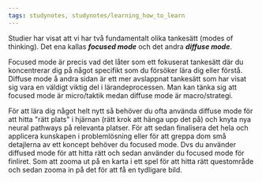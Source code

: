 ```yaml
---
tags: studynotes, studynotes/learning_how_to_learn
---
```


Studier har visat att vi har två fundamentalt olika tankesätt (modes of thinking). Det ena kallas ___focused mode___ och det andra ___diffuse mode___.

Focused mode är precis vad det låter som ett fokuserat tankesätt där du koncentrerar dig på något specifikt som du försöker lära dig eller förstå. Diffuse mode å andra sidan är ett mer avslappnat tankesätt som har visat sig vara en väldigt viktig del i lärandeprocessen. Man kan tänka sig att focused mode är micro/taktik medan diffuse mode är macro/strategi.

För att lära dig något helt nytt så behöver du ofta använda diffuse mode för att hitta "rätt plats" i hjärnan (rätt krok att hänga upp det på) och knyta nya neural pathways på relevanta platser. För att sedan finalisera det hela och applicera kunskapen i problemlösning eller för att greppa dom små detajlerna av ett koncept behöver du focused mode. Dvs du använder diffused mode för att hitta rätt och sedan använder du focused mode för finliret. Som att zooma ut på en karta i ett spel för att hitta rätt questområde och sedan zooma in på det för att få en tydligare bild.
